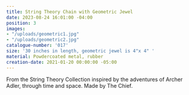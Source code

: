 ```yaml
---
title: String Theory Chain with Geometric Jewel
date: 2023-08-24 16:01:00 -04:00
position: 3
images:
- "/uploads/geometric1.jpg"
- "/uploads/geometric2.jpg"
catalogue-number: '017'
size: '30 inches in length, geometric jewel is 4"x 4" '
material: Powdercoated metal, rubber
creation-date: 2021-01-20 00:00:00 -05:00
---
```


From the String Theory Collection inspired by the adventures of Archer Adler, through time and space. 
Made by The Chief.
